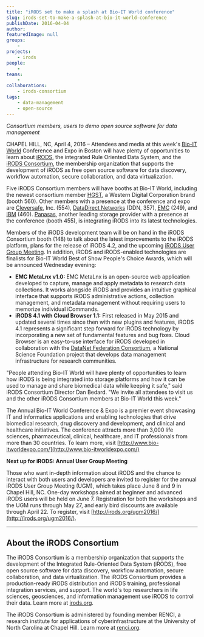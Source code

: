 ```yaml
---
title: "iRODS set to make a splash at Bio-IT World conference"
slug: irods-set-to-make-a-splash-at-bio-it-world-conference
publishDate: 2016-04-04
author: 
featuredImage: null
groups:
    - 
projects:
    - irods
people:
    - 
teams: 
    - 
collaborations:
    - irods-consortium
tags:
    - data-management
    - open-source
---
```

_Consortium members, users to demo open source software for data management_

CHAPEL HILL, NC, April 4, 2016 – Attendees and media at this week's [Bio-IT World](http://www.bio-itworldexpo.com/) Conference and Expo in Boston will have plenty of opportunities to learn about [iRODS](http://irods.org/), the integrated Rule Oriented Data System, and the [iRODS Consortium](http://irods.org/consortium/), the membership organization that supports the development of iRODS as free open source software for data discovery, workflow automation, secure collaboration, and data virtualization.

Five iRODS Consortium members will have booths at Bio-IT World, including the newest consortium member [HGST](http://www.hgst.com/), a Western Digital Corporation brand (booth 560). Other members with a presence at the conference and expo are [Cleversafe](https://www.cleversafe.com/), Inc. (554), [DataDirect Networks](http://www.ddn.com/) (DDN, 357), [EMC](http://www.emc.com/en-us/index.htm) (249), and [IBM](http://www.ibm.com/us-en/) (460). [Panasas](http://www.panasas.com/), another leading storage provider with a presence at the conference (booth 455), is integrating iRODS into its latest technologies.

Members of the iRODS development team will be on hand in the iRODS Consortium booth (148) to talk about the latest improvements to the iRODS platform, plans for the release of iRODS 4.2, and the upcoming [iRODS User Group Meeting](http://irods.org/ugm2016/). In addition, iRODS and iRODS-enabled technologies are finalists for Bio-IT World Best of Show People's Choice Awards, which will be announced Wednesday evening:

*   **EMC MetaLnx v1.0:** EMC MetaLnx is an open-source web application developed to capture, manage and apply metadata to research data collections. It works alongside iRODS and provides an intuitive graphical interface that supports iRODS administrative actions, collection management, and metadata management without requiring users to memorize individual iCommands.
*   **iRODS 4.1 with Cloud Browser 1.1:** First released in May 2015 and updated several times since then with new plugins and features, iRODS 4.1 represents a significant step forward for iRODS technology by incorporating a new set of fundamental features and bug fixes. Cloud Browser is an easy-to-use interface for iRODS developed in collaboration with the [DataNet Federation Consortium](http://datafed.org/), a National Science Foundation project that develops data management infrastructure for research communities.

"People attending Bio-IT World will have plenty of opportunities to learn how iRODS is being integrated into storage platforms and how it can be used to manage and share biomedical data while keeping it safe," said iRODS Consortium Director Dan Bedard. "We invite all attendees to visit us and the other iRODS Consortium members at Bio-IT World this week."

The Annual Bio-IT World Conference & Expo is a premier event showcasing IT and informatics applications and enabling technologies that drive biomedical research, drug discovery and development, and clinical and healthcare initiatives. The conference attracts more than 3,000 life sciences, pharmaceutical, clinical, healthcare, and IT professionals from more than 30 countries. To learn more, visit [http://www.bio-itworldexpo.com/](http://www.bio-itworldexpo.com/)

**Next up for iRODS: Annual User Group Meeting**

Those who want in-depth information about iRODS and the chance to interact with both users and developers are invited to register for the annual iRODS User Group Meeting (UGM), which takes place June 8 and 9 in Chapel Hill, NC. One-day workshops aimed at beginner and advanced iRODS users will be held on June 7. Registration for both the workshops and the UGM runs through May 27, and early bird discounts are available through April 22\. To register, visit [http://irods.org/ugm2016/](http://irods.org/ugm2016/).

___

## About the iRODS Consortium
The iRODS Consortium is a membership organization that supports the development of the Integrated Rule-Oriented Data System (iRODS), free open source software for data discovery, workflow automation, secure collaboration, and data virtualization. The iRODS Consortium provides a production-ready iRODS distribution and iRODS training, professional integration services, and support. The world's top researchers in life sciences, geosciences, and information management use iRODS to control their data. Learn more at [irods.org](http://irods.org/).

The iRODS Consortium is administered by founding member RENCI, a research institute for applications of cyberinfrastructure at the University of North Carolina at Chapel Hill. Learn more at [renci.org](https://www.renci.org/).
